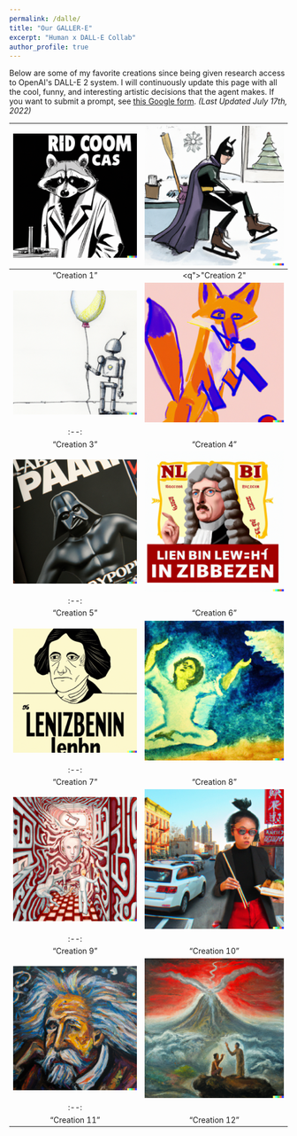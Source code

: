 ```yaml
---
permalink: /dalle/
title: "Our GALLER-E"
excerpt: "Human x DALL-E Collab"
author_profile: true
---
```


Below are some of my favorite creations since being given research access to OpenAI's DALL-E 2 system. I will continuously update this page with all the cool, funny, and interesting artistic decisions that the agent makes. If you want to submit a prompt, see [this Google form](https://forms.gle/2XEHsJ1hhEdRF1zT7). *(Last Updated July 17th, 2022)*


![c1](/images/dalle/dalle_c1.png) | ![c2](/images/dalle/dalle_c2.png)
|:--:|:--:|
<q>Creation 1</q> | <q">"Creation 2"</q>
![c3](/images/dalle/dalle_c3.png) | ![c4](/images/dalle/dalle_c4.png)
|:--:|
<q>Creation 3</q> | <q>Creation 4</q>
![c1](/images/dalle/dalle_c5.png) | ![c2](/images/dalle/dalle_c6.png)
|:--:|
<q>Creation 5</q> | <q>Creation 6</q>
![c3](/images/dalle/dalle_c7.png) | ![c4](/images/dalle/dalle_c8.png)
|:--:|
<q>Creation 7</q> | <q>Creation 8</q>
![c1](/images/dalle/dalle_c9.png) | ![c2](/images/dalle/dalle_c10.png)
|:--:|
<q>Creation 9</q> | <q>Creation 10</q>
![c3](/images/dalle/dalle_c11.png) | ![c4](/images/dalle/dalle_c12.png)
|:--:|
<q>Creation 11</q> | <q>Creation 12</q>
